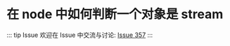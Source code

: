 # 在 node 中如何判断一个对象是 stream



::: tip Issue 
 欢迎在 Issue 中交流与讨论: [Issue 357](https://github.com/shfshanyue/Daily-Question/issues/357) 
:::



